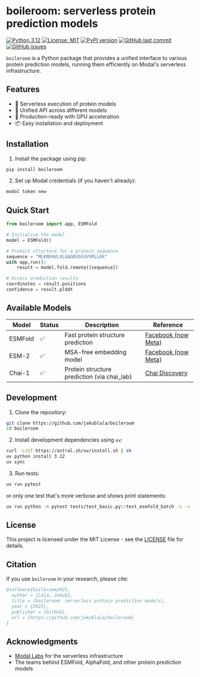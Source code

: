 # boileroom: serverless protein prediction models

[![Python 3.12](https://img.shields.io/badge/python-3.12-blue.svg)](https://www.python.org/downloads/)
[![License: MIT](https://img.shields.io/badge/License-MIT-yellow.svg)](https://opensource.org/licenses/MIT)
[![PyPI version](https://img.shields.io/pypi/v/boileroom.svg)](https://pypi.org/project/boileroom/)
[![GitHub last commit](https://img.shields.io/github/last-commit/jakublala/boileroom.svg)](https://github.com/jakublala/boileroom/commits/main)
[![GitHub issues](https://img.shields.io/github/issues/jakublala/boileroom.svg)](https://github.com/jakublala/boileroom/issues)

`boileroom` is a Python package that provides a unified interface to various protein prediction models, running them efficiently on Modal's serverless infrastructure.

## Features

- 🚀 Serverless execution of protein models
- 🔄 Unified API across different models
- 🎯 Production-ready with GPU acceleration
- 📦 Easy installation and deployment

## Installation

1. Install the package using pip:

```bash
pip install boileroom
```

2. Set up Modal credentials (if you haven't already):

```bash
modal token new
```

## Quick Start

```python
from boileroom import app, ESMFold

# Initialize the model
model = ESMFold()

# Predict structure for a protein sequence
sequence = "MLKNVHVLVLGAGDVGSVVVRLLEK"
with app.run():
    result = model.fold.remote([sequence])

# Access prediction results
coordinates = result.positions
confidence = result.plddt
```

## Available Models

| Model      | Status | Description                                    | Reference                                              |
|------------|--------|------------------------------------------------|--------------------------------------------------------|
| ESMFold    | ✅      | Fast protein structure prediction   | [Facebook (now Meta)](https://github.com/facebookresearch/esm)     |
| ESM-2    | ✅      | MSA-free embedding model   | [Facebook (now Meta)](https://github.com/facebookresearch/esm)     |
| Chai-1    | ✅      | Protein structure prediction (via chai_lab) | [Chai Discovery](https://github.com/chaidiscovery/chai-lab) |

## Development

1. Clone the repository:

```bash
git clone https://github.com/jakublala/boileroom
cd boileroom
```

2. Install development dependencies using `uv`:

```bash
curl -LsSf https://astral.sh/uv/install.sh | sh
uv python install 3.12
uv sync
```

3. Run tests:

```bash
uv run pytest
```

or only one test that's more verbose and shows print statements:

```bash
uv run python -m pytest tests/test_basic.py::test_esmfold_batch -v -s
```

## License

This project is licensed under the MIT License - see the [LICENSE](LICENSE) file for details.

## Citation

If you use `boileroom` in your research, please cite:

```bibtex
@software{boileroom2025,
  author = {Lála, Jakub},
  title = {boileroom: serverless protein prediction models},
  year = {2025},
  publisher = {GitHub},
  url = {https://github.com/jakublala/boileroom}
}
```

## Acknowledgments

- [Modal Labs](https://modal.com/) for the serverless infrastructure
- The teams behind ESMFold, AlphaFold, and other protein prediction models
